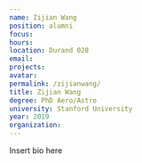 ```yaml
---
name: Zijian Wang
position: alumni
focus:
hours:
location: Durand 028
email:
projects:
avatar: 
permalink: /zijianwang/
title: Zijian Wang
degree: PhD Aero/Astro
university: Stanford University
year: 2019
organization:
---
```


Insert bio here